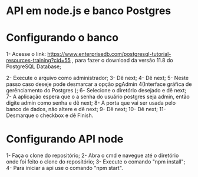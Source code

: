 # API em node.js e banco Postgres

# Configurando o banco
  1- Acesse o link: https://www.enterprisedb.com/postgresql-tutorial-resources-training?cid=55 , para fazer o download da versão 11.8 do PostgreSQL Database;
  
  2- Execute o arquivo como administrador;
  3- Dê next;
  4- Dê next;
  5- Neste passo caso deseje pode desmarcar a opção pgAdmin 4(Interface gráfica de gerênciamento do Postgres );
  6- Selecione o diretório desejado e dê next;
  7- A aplicação espera que o a senha do usuário postgres seja admin, então digite admin como senha e dê next;
  8- A porta que vai ser usada pelo banco de dados, não altere e dê next;
  9- Dê next;
  10- Dê next;
  11- Desmarque o checkbox e dê Finish.
  
# Configurando API node
  1- Faça o clone do repositório;
  2- Abra o cmd e navegue até o diretório onde foi feito o clone do repositório;
  3- Execute o comando "npm install";
  4- Para iniciar a api use o comando "npm start".
  


